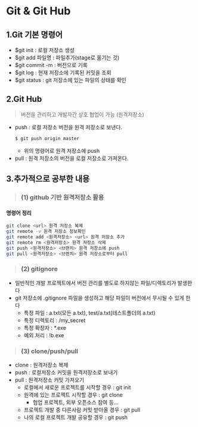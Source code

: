 # Git & Git Hub

## 1.Git 기본 명령어

- $git init : 로컬 저장소 생성
- $git add 파일명 : 파일추가(stage로 옮기는 것)
- $git commit -m : 버전으로 기록
- $git log : 현재 저장소에 기록된 커밋을 조회
- $git status : git 저장소에 있는 파일의 상태를 확인

## 2.Git Hub

>버전을 관리하고 개발자간 상호 협업이 가능 (원격저장소)

- push : 로컬 저장소 버전을 원격 저장소로 보낸다.
    ```bash
    $ git push origin master
    ```
    * 위의 명령어로 원격 저장소에 push
- pull : 원격 저장소의 버전을 로컬 저장소로 가져온다.

## 3.추가적으로 공부한 내용

>### (1) github 기반 원격저장소 활용

#### 명령어 정리

```bash
git clone <url> 원격 저장소 복제
git remote -v 원격 저장소 정보확인
git remote add <원격저장소> <url> 원격 저장소 추가
git remote rm <원격저장소> 원격 저장소 삭제
git push <원격저장소> <브랜치> 원격 저장소에 push
git pull <원격저장소> <브랜치> 원격 저장소로부터 pull
```

>### (2) gitignore

- 일반적인 개발 프로젝트에서 버전 관리를 별도로 하지않는 파일/디렉토리가 발생한다
- git 저장소에 .gitignore 파일을 생성하고 해당 파일이 버전에서 무시될 수 있게 한다
    * 특정 파일 : a.txt(모든 a.txt), test/a.txt(테스트폴더의 a.txt)
    * 특정 디렉토리 : /my_secret
    * 특정 확장자 : *.exe
    * 예외 처리 : !b.exe

>### (3) clone/push/pull
- clone : 원격저장소 복제
- push : 로컬저장소 커밋을 원격저장소로 보내기
- pull : 원격저장소 커밋 가져오기
    * 로컬에서 새로운 프로젝트를 시작할 경우 : git init
    * 원격에 있는 프로젝트 시작할 경우 : git clone
        * 협업 프로젝트, 외부 오픈소스 참여 등...
    * 프로젝트 개발 중 다른사람 커밋 받아올 경우 : git pull
    * 나의 로컬 프로젝트 개발 공유할 경우 : git push

